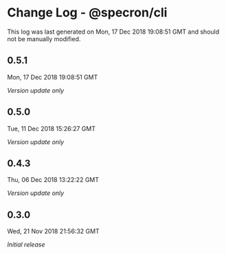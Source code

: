# Change Log - @specron/cli

This log was last generated on Mon, 17 Dec 2018 19:08:51 GMT and should not be manually modified.

## 0.5.1
Mon, 17 Dec 2018 19:08:51 GMT

*Version update only*

## 0.5.0
Tue, 11 Dec 2018 15:26:27 GMT

*Version update only*

## 0.4.3
Thu, 06 Dec 2018 13:22:22 GMT

*Version update only*

## 0.3.0
Wed, 21 Nov 2018 21:56:32 GMT

*Initial release*

